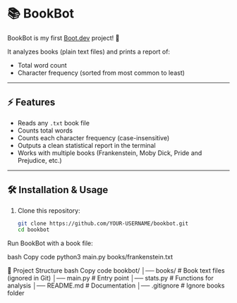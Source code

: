 # 📚 BookBot  

BookBot is my first [Boot.dev](https://www.boot.dev) project! 🚀  

It analyzes books (plain text files) and prints a report of:  
- Total word count  
- Character frequency (sorted from most common to least)  

---

## ⚡ Features  
- Reads any `.txt` book file  
- Counts total words  
- Counts each character frequency (case-insensitive)  
- Outputs a clean statistical report in the terminal  
- Works with multiple books (Frankenstein, Moby Dick, Pride and Prejudice, etc.)  

---

## 🛠️ Installation & Usage  

1. Clone this repository:  
   ```bash
   git clone https://github.com/YOUR-USERNAME/bookbot.git
   cd bookbot
Run BookBot with a book file:

bash
Copy code
python3 main.py books/frankenstein.txt


📂 Project Structure
bash
Copy code
bookbot/
│── books/                # Book text files (ignored in Git)
│── main.py               # Entry point
│── stats.py              # Functions for analysis
│── README.md             # Documentation
│── .gitignore            # Ignore books folder

